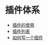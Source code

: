 # 插件体系

* [插件的使用](./usage.md)
* [插件列表](https://svrxjs.github.io/svrx-www/plugin?query=svrx-plugin-)
* [如何写一个插件](./contribution.md)
